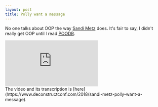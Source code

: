 ```yaml
---
layout: post
title: Polly want a message
---
```

No one talks about OOP the way [Sandi Metz](https://www.sandimetz.com) does. It's fair to say, I didn't really get OOP until I read [POODR](https://www.poodr.com).

<iframe allowfullscreen="" frameborder="0" mozallowfullscreen="" src="https://player.vimeo.com/video/290378227" webkitallowfullscreen=""></iframe>
<br>
The video and its transcription is [here](https://www.deconstructconf.com/2018/sandi-metz-polly-want-a-message).
